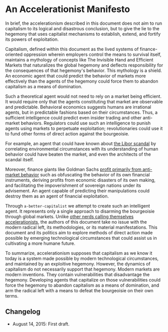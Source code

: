 # An Accelerationist Manifesto

In brief, the accelerationism described in this document does not aim to run capitalism to its logical and disastrous conclusion, but to give the lie to the hegemony that uses capitalist mechanisms to establish, extend, and fortify its powers of exploitation.

Capitalism, defined within this document as the lived systems of finance-oriented oppression wherein employers control the means to survival itself, maintains a mythology of concepts like The Invisible Hand and Efficient Markets that naturalizes the global hegemony and deflects responsibility for the consequences of that hegemony's behavior. This mythology is a shield. An economic agent that could predict the behavior of markets more effectively than the agents of the hegemony could force them to abandon capitalism as a means of domination.

Such a theoretical agent would not need to rely on a market being efficient. It would require only that the agents constituting that market are observable and predictable. Behavioral economics suggests humans are irrational agents, but in predictable fashions based on their circumstances. Thus, a sufficient intelligence could predict even insider trading and other anti-market behaviors. Regulators could use such an intelligence to punish agents using markets to perpetuate exploitation; revolutionaries could use it to fund other forms of direct action against the bourgeoisie.

For example, an agent that could have known about [the Libor scandal](https://en.wikipedia.org/wiki/Libor_scandal) by correlating environmental circumstances with its understanding of human behavior could have beaten the market, and even the architects of the scandal itself.

Moreover, finance giants like Goldman Sachs [profit primarily from anti-market behavior](https://en.wikipedia.org/wiki/Goldman_Sachs#Controversies) such as obfuscating the behavior of its own financial instruments, deriving profits from economic disasters of its own making, and facilitating the impoverishment of sovereign nations under its advisement. An agent capable of predicting their manipulations could destroy them as an agent of financial exploitation.

Through `a-better-capitalist` we attempt to create such an intelligent agent. It represents only a single approach to disarming the bourgeoisie through global markets. Unlike [other nerds calling themselves accelerationists](http://criticallegalthinking.com/2013/05/14/accelerate-manifesto-for-an-accelerationist-politics/), the authors of this document take no issue with the modern radical left, its methodologies, or its material manifestations. This document and its politics aim to explore methods of direct action made possible by emerging technological circumstances that could assist us in cultivating a more humane future.

To summarize, accelerationism supposes that capitalism as we know it today is a system made possible by modern technological circumstances, and maintained by an exploitive hegemony. However, the dynamics of capitalism do not necessarily support that hegemony. Modern markets are modern inventions. They contain vulnerabilities that disadvantage the hegemony. Developing agents that capitalize on those vulnerabilities could force the hegemony to abandon capitalism as a means of domination, and arm the radical left with a means to defeat the bourgeoisie on their own terms.

## Changelog

* August 14, 2015: First draft.

